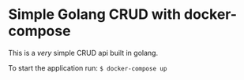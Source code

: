# Simple Golang CRUD with docker-compose
This is a _very_ simple CRUD api built in golang. 

To start the application run:
`$ docker-compose up`